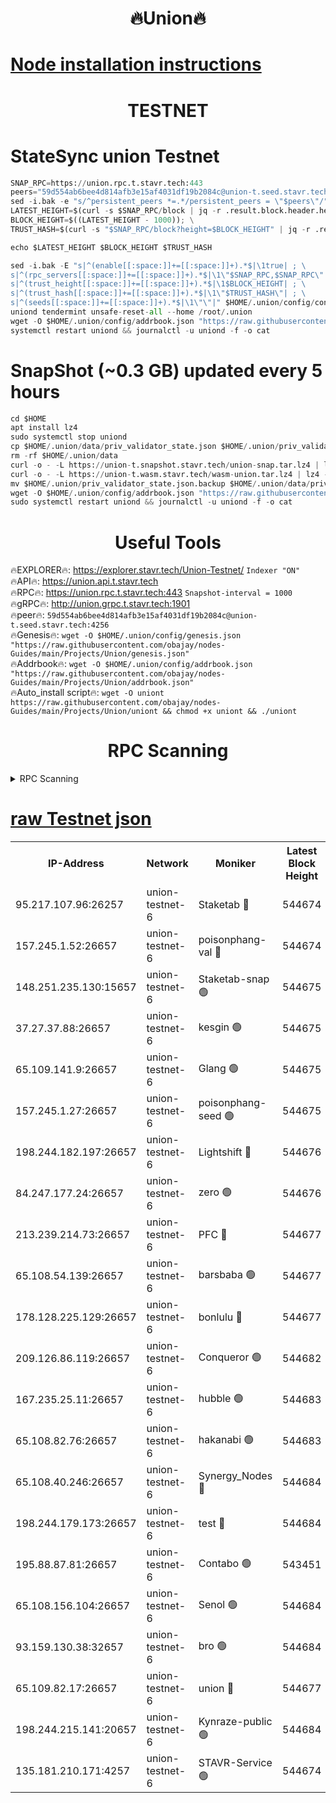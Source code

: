 <h1 align="center"> 🔥Union🔥</h1>

[Node installation instructions](https://github.com/obajay/nodes-Guides/tree/main/Projects/Union)
=

<h1 align="center"> TESTNET</h1>

# StateSync union Testnet
```python
SNAP_RPC=https://union.rpc.t.stavr.tech:443
peers="59d554ab6bee4d814afb3e15af4031df19b2084c@union-t.seed.stavr.tech:4256"
sed -i.bak -e "s/^persistent_peers *=.*/persistent_peers = \"$peers\"/" $HOME/.union/config/config.toml
LATEST_HEIGHT=$(curl -s $SNAP_RPC/block | jq -r .result.block.header.height); \
BLOCK_HEIGHT=$((LATEST_HEIGHT - 1000)); \
TRUST_HASH=$(curl -s "$SNAP_RPC/block?height=$BLOCK_HEIGHT" | jq -r .result.block_id.hash)

echo $LATEST_HEIGHT $BLOCK_HEIGHT $TRUST_HASH

sed -i.bak -E "s|^(enable[[:space:]]+=[[:space:]]+).*$|\1true| ; \
s|^(rpc_servers[[:space:]]+=[[:space:]]+).*$|\1\"$SNAP_RPC,$SNAP_RPC\"| ; \
s|^(trust_height[[:space:]]+=[[:space:]]+).*$|\1$BLOCK_HEIGHT| ; \
s|^(trust_hash[[:space:]]+=[[:space:]]+).*$|\1\"$TRUST_HASH\"| ; \
s|^(seeds[[:space:]]+=[[:space:]]+).*$|\1\"\"|" $HOME/.union/config/config.toml
uniond tendermint unsafe-reset-all --home /root/.union
wget -O $HOME/.union/config/addrbook.json "https://raw.githubusercontent.com/obajay/nodes-Guides/main/Projects/Union/addrbook.json"
systemctl restart uniond && journalctl -u uniond -f -o cat
```
# SnapShot (~0.3 GB) updated every 5 hours
```python
cd $HOME
apt install lz4
sudo systemctl stop uniond
cp $HOME/.union/data/priv_validator_state.json $HOME/.union/priv_validator_state.json.backup
rm -rf $HOME/.union/data
curl -o - -L https://union-t.snapshot.stavr.tech/union-snap.tar.lz4 | lz4 -c -d - | tar -x -C $HOME/.union --strip-components 2
curl -o - -L https://union-t.wasm.stavr.tech/wasm-union.tar.lz4 | lz4 -c -d - | tar -x -C $HOME/.union --strip-components 2
mv $HOME/.union/priv_validator_state.json.backup $HOME/.union/data/priv_validator_state.json
wget -O $HOME/.union/config/addrbook.json "https://raw.githubusercontent.com/obajay/nodes-Guides/main/Projects/Union/addrbook.json"
sudo systemctl restart uniond && journalctl -u uniond -f -o cat
```
 <h1 align="center"> Useful Tools</h1>
 
🔥EXPLORER🔥: https://explorer.stavr.tech/Union-Testnet/        `Indexer "ON"` \
🔥API🔥:      https://union.api.t.stavr.tech \
🔥RPC🔥:      https://union.rpc.t.stavr.tech:443              `Snapshot-interval = 1000` \
🔥gRPC🔥:     http://union.grpc.t.stavr.tech:1901 \
🔥peer🔥:     `59d554ab6bee4d814afb3e15af4031df19b2084c@union-t.seed.stavr.tech:4256` \
🔥Genesis🔥:     `wget -O $HOME/.union/config/genesis.json "https://raw.githubusercontent.com/obajay/nodes-Guides/main/Projects/Union/genesis.json"` \
🔥Addrbook🔥: ```wget -O $HOME/.union/config/addrbook.json "https://raw.githubusercontent.com/obajay/nodes-Guides/main/Projects/Union/addrbook.json"``` \
🔥Auto_install script🔥:  `wget -O uniont https://raw.githubusercontent.com/obajay/nodes-Guides/main/Projects/Union/uniont && chmod +x uniont && ./uniont`

<h1 align="center"> RPC Scanning</h1>

<details>
<summary>RPC Scanning</summary>

<h2 align="center"> We scan nodes in real time every 4 hours. And we provide the final result of RPC endpoints.
We cannot influence the operation of these nodes in any way. </h2>


```python
If Voting Power is higher than 0 --> then the Node is a validator of the network and may be subject to attack and be a potential threat to the chain.
```
```python
We marked such validators with a red symbol
```

</details>

[raw Testnet json](https://rpc-check.uniont.stavr.tech/uniont/rpc-uniont-result.json)
=



<table><tr><th>IP-Address</th><th>Network</th><th>Moniker</th><th>Latest Block Height</th><th>Earliest Block Height</th><th>Catching Up</th><th>Tx Index</th><th>Voting Power</th><th>Scan Time</th></tr><tr><td>95.217.107.96:26257</td><td>union-testnet-6</td><td>Staketab 🔴</td><td>544674</td><td>1</td><td>False</td><td>on</td><td>1000002</td><td>2024-03-22T02:06:32.076156192UTC</td></tr><tr><td>157.245.1.52:26657</td><td>union-testnet-6</td><td>poisonphang-val 🔴</td><td>544674</td><td>1</td><td>False</td><td>on</td><td>1000000</td><td>2024-03-22T02:06:32.698333070UTC</td></tr><tr><td>148.251.235.130:15657</td><td>union-testnet-6</td><td>Staketab-snap 🟢</td><td>544675</td><td>1</td><td>False</td><td>on</td><td>0</td><td>2024-03-22T02:06:33.338884518UTC</td></tr><tr><td>37.27.37.88:26657</td><td>union-testnet-6</td><td>kesgin 🟢</td><td>544675</td><td>1</td><td>False</td><td>on</td><td>0</td><td>2024-03-22T02:06:33.658427867UTC</td></tr><tr><td>65.109.141.9:26657</td><td>union-testnet-6</td><td>Glang 🟢</td><td>544675</td><td>1</td><td>False</td><td>on</td><td>0</td><td>2024-03-22T02:06:38.016424666UTC</td></tr><tr><td>157.245.1.27:26657</td><td>union-testnet-6</td><td>poisonphang-seed 🟢</td><td>544675</td><td>1</td><td>False</td><td>on</td><td>0</td><td>2024-03-22T02:06:38.855652063UTC</td></tr><tr><td>198.244.182.197:26657</td><td>union-testnet-6</td><td>Lightshift 🔴</td><td>544676</td><td>1</td><td>False</td><td>on</td><td>1000000</td><td>2024-03-22T02:06:41.215313977UTC</td></tr><tr><td>84.247.177.24:26657</td><td>union-testnet-6</td><td>zero 🟢</td><td>544676</td><td>1</td><td>False</td><td>on</td><td>0</td><td>2024-03-22T02:06:45.693913617UTC</td></tr><tr><td>213.239.214.73:26657</td><td>union-testnet-6</td><td>PFC 🔴</td><td>544677</td><td>1</td><td>False</td><td>on</td><td>1000001</td><td>2024-03-22T02:06:50.299220886UTC</td></tr><tr><td>65.108.54.139:26657</td><td>union-testnet-6</td><td>barsbaba 🟢</td><td>544677</td><td>1</td><td>False</td><td>on</td><td>0</td><td>2024-03-22T02:06:50.633202456UTC</td></tr><tr><td>178.128.225.129:26657</td><td>union-testnet-6</td><td>bonlulu 🔴</td><td>544677</td><td>1</td><td>False</td><td>on</td><td>1000000</td><td>2024-03-22T02:06:51.296263611UTC</td></tr><tr><td>209.126.86.119:26657</td><td>union-testnet-6</td><td>Conqueror 🟢</td><td>544682</td><td>1</td><td>False</td><td>on</td><td>0</td><td>2024-03-22T02:07:16.791560479UTC</td></tr><tr><td>167.235.25.11:26657</td><td>union-testnet-6</td><td>hubble 🟢</td><td>544683</td><td>1</td><td>False</td><td>on</td><td>0</td><td>2024-03-22T02:07:23.108427866UTC</td></tr><tr><td>65.108.82.76:26657</td><td>union-testnet-6</td><td>hakanabi 🟢</td><td>544683</td><td>1</td><td>False</td><td>on</td><td>0</td><td>2024-03-22T02:07:23.441336297UTC</td></tr><tr><td>65.108.40.246:26657</td><td>union-testnet-6</td><td>Synergy_Nodes 🔴</td><td>544684</td><td>1</td><td>False</td><td>on</td><td>1000001</td><td>2024-03-22T02:07:29.917492258UTC</td></tr><tr><td>198.244.179.173:26657</td><td>union-testnet-6</td><td>test 🔴</td><td>544684</td><td>1</td><td>False</td><td>on</td><td>1000001</td><td>2024-03-22T02:07:32.547058215UTC</td></tr><tr><td>195.88.87.81:26657</td><td>union-testnet-6</td><td>Contabo 🟢</td><td>543451</td><td>1</td><td>False</td><td>on</td><td>0</td><td>2024-03-22T02:07:32.956469353UTC</td></tr><tr><td>65.108.156.104:26657</td><td>union-testnet-6</td><td>Senol 🟢</td><td>544684</td><td>1</td><td>False</td><td>on</td><td>0</td><td>2024-03-22T02:07:33.289382333UTC</td></tr><tr><td>93.159.130.38:32657</td><td>union-testnet-6</td><td>bro 🟢</td><td>544684</td><td>1</td><td>False</td><td>on</td><td>0</td><td>2024-03-22T02:07:33.585010392UTC</td></tr><tr><td>65.109.82.17:26657</td><td>union-testnet-6</td><td>union 🔴</td><td>544677</td><td>508001</td><td>False</td><td>off</td><td>1000001</td><td>2024-03-22T02:06:45.999707262UTC</td></tr><tr><td>198.244.215.141:20657</td><td>union-testnet-6</td><td>Kynraze-public 🟢</td><td>544684</td><td>524001</td><td>False</td><td>on</td><td>0</td><td>2024-03-22T02:07:30.206640180UTC</td></tr><tr><td>135.181.210.171:4257</td><td>union-testnet-6</td><td>STAVR-Service 🟢</td><td>544674</td><td>544001</td><td>False</td><td>on</td><td>0</td><td>2024-03-22T02:06:33.117862467UTC</td></tr></table>
